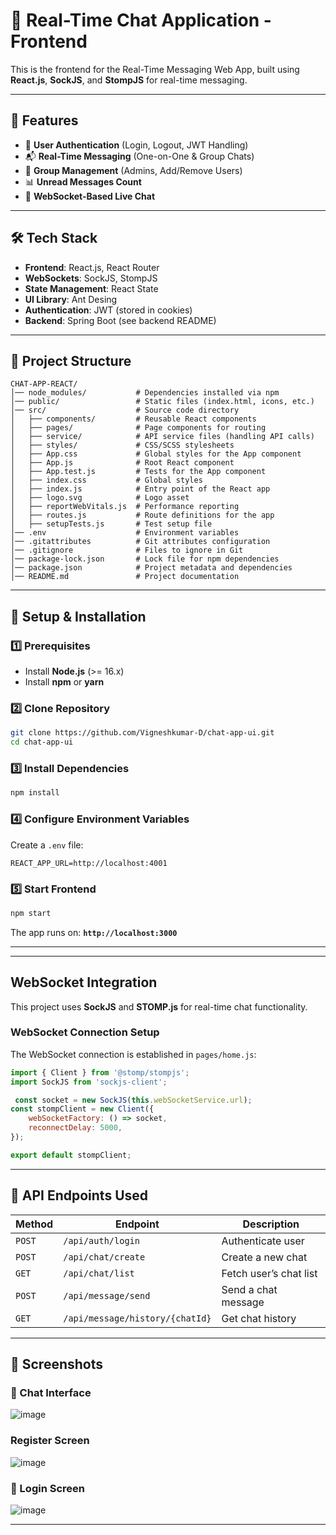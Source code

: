 
# 💬 Real-Time Chat Application - Frontend

This is the frontend for the Real-Time Messaging Web App, built using **React.js**, **SockJS**, and **StompJS** for real-time messaging.

---

## 🚀 Features
- 🔐 **User Authentication** (Login, Logout, JWT Handling)
- 📬 **Real-Time Messaging** (One-on-One & Group Chats)
- 👥 **Group Management** (Admins, Add/Remove Users)
- 📊 **Unread Messages Count**
- 📡 **WebSocket-Based Live Chat**

---

## 🛠️ Tech Stack
- **Frontend**: React.js, React Router
- **WebSockets**: SockJS, StompJS
- **State Management**: React State
- **UI Library**: Ant Desing
- **Authentication**: JWT (stored in cookies)
- **Backend**: Spring Boot (see backend README)

---

## 📂 Project Structure
```
CHAT-APP-REACT/
│── node_modules/           # Dependencies installed via npm
│── public/                 # Static files (index.html, icons, etc.)
│── src/                    # Source code directory
│   ├── components/         # Reusable React components
│   ├── pages/              # Page components for routing
│   ├── service/            # API service files (handling API calls)
│   ├── styles/             # CSS/SCSS stylesheets
│   ├── App.css             # Global styles for the App component
│   ├── App.js              # Root React component
│   ├── App.test.js         # Tests for the App component
│   ├── index.css           # Global styles
│   ├── index.js            # Entry point of the React app
│   ├── logo.svg            # Logo asset
│   ├── reportWebVitals.js  # Performance reporting
│   ├── routes.js           # Route definitions for the app
│   ├── setupTests.js       # Test setup file
│── .env                    # Environment variables
│── .gitattributes          # Git attributes configuration
│── .gitignore              # Files to ignore in Git
│── package-lock.json       # Lock file for npm dependencies
│── package.json            # Project metadata and dependencies
│── README.md               # Project documentation

```

---

## 🔧 Setup & Installation

### 1️⃣ Prerequisites
- Install **Node.js** (>= 16.x)
- Install **npm** or **yarn**

### 2️⃣ Clone Repository
```sh
git clone https://github.com/Vigneshkumar-D/chat-app-ui.git
cd chat-app-ui
```

### 3️⃣ Install Dependencies
```sh
npm install
```

### 4️⃣ Configure Environment Variables
Create a `.env` file:
```env
REACT_APP_URL=http://localhost:4001
```

### 5️⃣ Start Frontend
```sh
npm start
```
The app runs on: **`http://localhost:3000`**  

---

---

## **WebSocket Integration**
This project uses **SockJS** and **STOMP.js** for real-time chat functionality.

### **WebSocket Connection Setup**
The WebSocket connection is established in `pages/home.js`:

```javascript
import { Client } from '@stomp/stompjs';
import SockJS from 'sockjs-client';

 const socket = new SockJS(this.webSocketService.url);
const stompClient = new Client({
    webSocketFactory: () => socket,
    reconnectDelay: 5000,
});

export default stompClient;
```

---

## 📮 API Endpoints Used
| Method | Endpoint | Description |
|--------|---------|------------|
| `POST` | `/api/auth/login` | Authenticate user |
| `POST` | `/api/chat/create` | Create a new chat |
| `GET` | `/api/chat/list` | Fetch user’s chat list |
| `POST` | `/api/message/send` | Send a chat message |
| `GET` | `/api/message/history/{chatId}` | Get chat history |

---

## 📸 Screenshots
### 💬 Chat Interface  
![image](https://github.com/user-attachments/assets/4bb030a6-3feb-44bf-b498-16f738abb5cb)

### Register Screen 
![image](https://github.com/user-attachments/assets/c0978250-5802-412b-95bf-58d0b97d1387)

### 🔐 Login Screen  
![image](https://github.com/user-attachments/assets/4ee57c51-863d-4db3-826a-03cd6601f50c)

---
